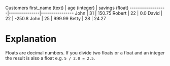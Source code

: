 Customers
first_name (text) | age (integer) | savings (float)
------------------|---------------|----------------
John	          | 31            | 150.75
Robert	          | 22            | 0.0
David	          | 22            | -250.8
John	          | 25            | 999.99
Betty	          | 28            | 24.27

# Explanation
Floats are decimal numbers.
If you divide two floats or a float and an integer
the result is also a float e.g. `5 / 2.0 = 2.5`.